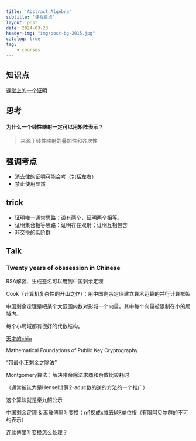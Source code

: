 ```yaml
---
title: 'Abstract Algebra'
subtitle: '课程重点'
layout: post
date: 2024-03-23
header-img: "img/post-bg-2015.jpg"
catalog: true
tag: 
    - courses
---
```


## 知识点
[课堂上的一个证明](https://zhuanlan.zhihu.com/p/597365345)



## 思考

#### 为什么一个线性映射一定可以用矩阵表示？

> 来源于线性映射的叠加性和齐次性


## 强调考点

+ 消去律的证明可能会考（包括左右）
+ 禁止使用显然



## trick

+ 证明唯一通常思路：设有两个，证明两个相等。
+ 证明集合相等思路：证明存在双射；证明互相包含
+ 非交换的低阶群





## Talk

### Twenty years of obssession in Chinese 

RSA解密、生成签名可以用到中国剩余定理

Cook（计算机复杂性的开山之作）：用中国剩余定理建立算术运算的并行计算框架

中国剩余定理是吧某个大范围内数对影城一个向量。其中每个向量被限制在小的局域内。

每个小局域都有很好的代数结构。

[天才的chiu](http://www.numdam.org/article/ITA_2001__35_3_259_0.pdf)

Mathematical Foundations of Public Key Cryptography

“带最小正剩余之除法”



Montgomery算法：解决带余除法求商和余数比较耗时

（通常被认为是Hensel计算2-aduc数的逆的方法的一个推广）

这个算法就是秦九韶公示



中国剩余定理 & 离散傅里叶变换：m1换成x减去k吃单位根（有限阿贝尔群的不可约表示）



连续傅里叶变换怎么处理？
